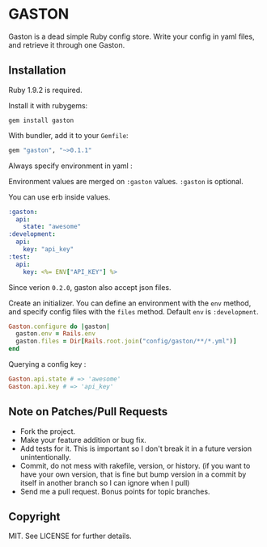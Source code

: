 GASTON
======

Gaston is a dead simple Ruby config store. Write your config in yaml files, and retrieve it through one Gaston.

Installation
------------

Ruby 1.9.2 is required.

Install it with rubygems:

    gem install gaston

With bundler, add it to your `Gemfile`:

``` ruby
gem "gaston", "~>0.1.1"
```

Always specify environment in yaml :

Environment values are merged on `:gaston` values. `:gaston` is optional.

You can use erb inside values.

``` yaml
:gaston:
  api:
    state: "awesome"
:development:
  api:
    key: "api_key"
:test:
  api:
    key: <%= ENV["API_KEY"] %>
```

Since verion `0.2.0`, gaston also accept json files.

Create an initializer. You can define an environment with the `env` method, and specify config files with the `files` method. Default `env` is `:development`.

``` ruby
Gaston.configure do |gaston|
  gaston.env = Rails.env
  gaston.files = Dir[Rails.root.join("config/gaston/**/*.yml")]
end
```

Querying a config key :

``` ruby
Gaston.api.state # => 'awesome'
Gaston.api.key # => 'api_key'
```

Note on Patches/Pull Requests
-----------------------------

* Fork the project.
* Make your feature addition or bug fix.
* Add tests for it. This is important so I don't break it in a future version unintentionally.
* Commit, do not mess with rakefile, version, or history. (if you want to have your own version, that is fine but bump version in a commit by itself in another branch so I can ignore when I pull)
* Send me a pull request. Bonus points for topic branches.


Copyright
---------

MIT. See LICENSE for further details.
